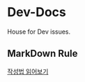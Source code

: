 # Dev-Docs

House for Dev issues.
<br/>

## MarkDown Rule

[작성법 읽어보기](https://github.com/Im-D/Dev-Docs/tree/master/Mardown_Rule)
